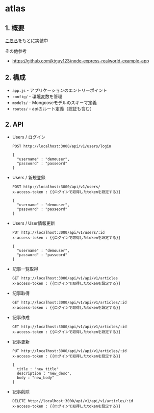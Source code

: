 # atlas

## 1. 概要
[こちら](https://github.com/ktguy123/node-express-realworld-example-app)をもとに実装中

その他参考
* https://github.com/ktguy123/node-express-realworld-example-app

## 2. 構成
* `app.js` - アプリケーションのエントリーポイント
* `config/` - 環境変数を管理
* `models/` - Mongooseモデルのスキーマ定義
* `routes/` - apiのルート定義（認証も含む）

## 2. API

* Users / ログイン

  ```http
  POST http://localhost:3000/api/v1/users/login
  
  {
  	"username" : "demouser",
  	"password" : "passeord"
  }
  ```

* Users / 新規登録

  ```http
  POST http://localhost:3000/api/v1/users/
  x-access-token : {{ログインで取得したtokenを設定する}}

  {
  	"username" : "demouser",
  	"password" : "passeord"
  }
  ```

* Users / User情報更新

  ```http
  PUT http://localhost:3000/api/v1/users/:id
  x-access-token : {{ログインで取得したtokenを設定する}}

  {
  	"username" : "demouser",
  	"password" : "passeord"
  }
  ```

* 記事一覧取得

  ```http
  GET http://localhost:3000/api/v1/api/v1/articles
  x-access-token : {{ログインで取得したtokenを設定する}}
  ```

* 記事取得

  ```http
  GET http://localhost:3000/api/v1/api/v1/articles/:id
  x-access-token : {{ログインで取得したtokenを設定する}}
  ```

* 記事作成

  ```http
  GET http://localhost:3000/api/v1/api/v1/articles/:id
  x-access-token : {{ログインで取得したtokenを設定する}}
  ```

* 記事更新

  ```http
  PUT http://localhost:3000/api/v1/api/v1/articles/:id
  x-access-token : {{ログインで取得したtokenを設定する}}
  
  {
  	title : "new_title"
   	description : "new_desc",  
   	body : "new_body" 
  }
  ```

* 記事削除

  ```http
  DELETE http://localhost:3000/api/v1/api/v1/articles/:id
  x-access-token : {{ログインで取得したtokenを設定する}}
  ```

  